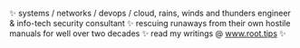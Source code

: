 ✨ systems / networks / devops / cloud, rains, winds and thunders engineer & info-tech security consultant ✨ rescuing runaways from their own hostile manuals for well over two decades ✨ read my writings @ www.root.tips ✨
